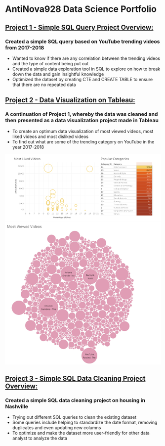 # AntiNova928 Data Science Portfolio

## [Project 1 - Simple SQL Query Project Overview:](https://github.com/AntiNova928/PortfolioProjects.git)
### Created a simple SQL query based on YouTube trending videos from 2017-2018
* Wanted to know if there are any correlation between the trending videos and the type of content being put out
* Created a simple data exploration tool in SQL to explore on how to break down the data and gain insightful knowledge
* Optimized the dataset by creating CTE and CREATE TABLE to ensure that there are no repeated data


## [Project 2 - Data Visualization on Tableau:](https://public.tableau.com/app/profile/daniel.ng2681/viz/TrendingYoutubeVideos2017-2018/Dashboard1)
### A continuation of Project 1, whereby the data was cleaned and then presented as a data visualization project made in Tableau
* To create an optimum data visualization of most viewed videos, most liked videos and most disliked videos
* To find out what are some of the trending category on YouTube in the year 2017-2018

![](images/dashboard_1.PNG)
![](images/dashboard_2.PNG)

## [Project 3 - Simple SQL Data Cleaning Project Overview:](https://github.com/AntiNova928/PortfolioProjects)
### Created a simple SQL data cleaning project on housing in Nashville
* Trying out different SQL queries to clean the existing dataset
* Some queries include helping to standardize the date format, removing duplicates and even updating new columns 
* To optimize and make the dataset more user-friendly for other data analyst to analyze the data 
